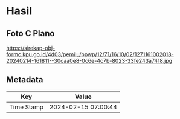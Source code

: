 # Hasil

## Foto C Plano

https://sirekap-obj-formc.kpu.go.id/4d03/pemilu/ppwp/12/71/16/10/02/1271161002018-20240214-161811--30caa0e8-0c6e-4c7b-8023-33fe243a7418.jpg


## Metadata

| Key        | Value               |
| ---------- | ------------------- |
| Time Stamp | 2024-02-15 07:00:44 |



